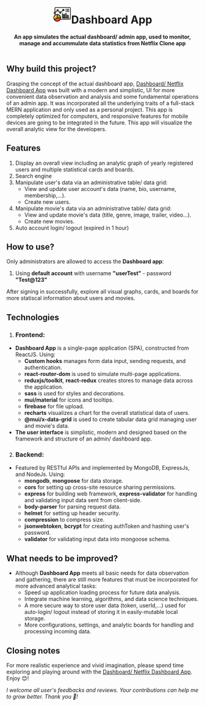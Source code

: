 <div align="center">
  <h1> <img src="https://github.com/JohnnyDiep1021/Dashboard-App/blob/main/img/dashboard-logo48.png?raw=true" alt="Dashboard logo"/>Dashboard App</h1>
  <strong>An app simulates the actual dashboard/ admin app, used to monitor, manage and accummulate data statistics from Netflix Clone app </strong><br>
</div>
<br>

## Why build this project?
Grasping the concept of the actual dashboard app, [Dashboard/ Netflix Dashboard App](https://netflix-dashboard-app.web.app/login) was built with a modern and simplistic, UI for more convenient data observation and analysis and some fundamental operations of an admin app. It was incorporated all the underlying traits of a full-stack MERN application and only used as a personal project. This app is completely optimized for computers, and responsive features for mobile devices are going to be integrated in the future. This app will visualize the overall analytic view for the developers.

## Features
1. Display an overall view including an analytic graph of yearly registered users and multiple statistical cards and boards.
2. Search engine
3. Manipulate user's data via an administrative table/ data grid:
   + View and update user account's data (name, bio, username, membership,...).
   + Create new users.
4. Manipulate movie's data via an administrative table/ data grid:
   + View and update movie's data (title, genre, image, trailer, video...).
   + Create new movies.
5. Auto account login/ logout (expired in 1 hour)

## How to use?
Only administrators are allowed to access the **Dashboard app**:
  1. Using **default account** with username **"userTest"** - password **"Test@123"**

After signing in successfully, explore all visual graphs, cards, and boards for more statiscal information about users and movies.
  
## Technologies
1) ### Frontend:
- **Dashboard App** is a single-page application (SPA), constructed from ReactJS. Using:
  + **Custom hooks** manages form data input, sending requests, and authentication.
  + **react-router-dom** is used to simulate multi-page applications.
  + **reduxjs/toolkit**, **react-redux** creates stores to manage data across the application.
  + **sass** is used for styles and decorations.
  + **mui/material** for icons and tooltips.
  + **firebase** for file upload.
  + **recharts** visualizes a chart for the overall statistical data of users.
  + **@mui/x-data-grid** is used to create tabular data grid managing user and movie's data.
- **The user interface** is simplistic, modern and designed based on the framework and structure of an admin/ dashboard app.

2) ### Backend:
- Featured by RESTful APIs and implemented by MongoDB, ExpressJs, and NodeJs. Using:
  + **mongodb**, **mongoose** for data storage.
  + **cors** for setting up cross-site resource sharing permissions.
  + **express** for building web framework, **express-validator** for handling and validating input data sent from client-side.
  + **body-parser** for parsing request data.
  + **helmet** for setting up header security.
  + **compression** to compress size.
  + **jsonwebtoken**, **bcrypt** for creating authToken and hashing user's password.
  + **validator** for validating input data into mongoose schema.

## What needs to be improved?
- Although **Dashboard App** meets all basic needs for data observation and gathering, there are still more features that must be incorporated for more advanced analytical tasks:
  +  Speed up application loading process for future data analysis.
  +  Integrate machine learning, algorithms, and data science techniques.
  +  A more secure way to store user data (token, userId,...) used for auto-login/ logout instead of storing it in easily-mutable local storage.
  +  More configurations, settings, and analytic boards for handling and processing incoming data.

## Closing notes
For more realistic experience and vivid imagination, please spend time exploring and playing around with the [Dashboard/ Netflix Dashboard App](https://netflix-dashboard-app.web.app/login). Enjoy :blush:! 

*I welcome all user's feedbacks and reviews. Your contributions can help me to grow better. Thank you :handshake:!*
